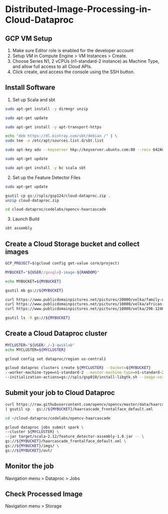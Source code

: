 # Distributed-Image-Processing-in-Cloud-Dataproc

## GCP VM Setup
1. Make sure Editor role is enabled for the developer account
2. Setup VM in Compute Engine > VM Instances > Create.
3. Choose Series N1, 2 vCPUs (n1-standard-2 instance) as Machine Type, and allow full access to all Cloud APIs.
4. Click create, and access the console using the SSH button.

## Install Software
1. Set up Scala and sbt
```bash
sudo apt-get install -y dirmngr unzip
```
```bash
sudo apt-get update
```
```bash
sudo apt-get install -y apt-transport-https
```
```bash
echo "deb https://dl.bintray.com/sbt/debian /" | \
sudo tee -a /etc/apt/sources.list.d/sbt.list
```
```bash
sudo apt-key adv --keyserver hkp://keyserver.ubuntu.com:80 --recv 642AC823
```
```bash
sudo apt-get update
```
```bash
sudo apt-get install -y bc scala sbt
```

2. Set up the Feature Detector Files
```bash
sudo apt-get update
```
```bash
gsutil cp gs://spls/gsp124/cloud-dataproc.zip .
unzip cloud-dataproc.zip
```
```bash
cd cloud-dataproc/codelabs/opencv-haarcascade
```
3. Launch Build
```bash
sbt assembly
```

## Create a Cloud Storage bucket and collect images
```bash
GCP_PROJECT=$(gcloud config get-value core/project)
```
```bash
MYBUCKET="${USER//google}-image-${RANDOM}"
```
```bash
echo MYBUCKET=${MYBUCKET}
```
```bash
gsutil mb gs://${MYBUCKET}
```
```bash
curl https://www.publicdomainpictures.net/pictures/20000/velka/family-of-three-871290963799xUk.jpg | gsutil cp - gs://${MYBUCKET}/imgs/family-of-three.jpg
curl https://www.publicdomainpictures.net/pictures/10000/velka/african-woman-331287912508yqXc.jpg | gsutil cp - gs://${MYBUCKET}/imgs/african-woman.jpg
curl https://www.publicdomainpictures.net/pictures/10000/velka/296-1246658839vCW7.jpg | gsutil cp - gs://${MYBUCKET}/imgs/classroom.jpg
```
```bash
gsutil ls -R gs://${MYBUCKET}
```

## Create a Cloud Dataproc cluster
```bash
MYCLUSTER="${USER/_/-}-qwiklab"
echo MYCLUSTER=${MYCLUSTER}
```
```bash
gcloud config set dataproc/region us-central1
```
```bash
gcloud dataproc clusters create ${MYCLUSTER} --bucket=${MYBUCKET} 
--worker-machine-type=n1-standard-2 --master-machine-type=n1-standard-2 
--initialization-actions=gs://spls/gsp010/install-libgtk.sh --image-version=2.0  
```

## Submit your job to Cloud Dataproc
```bash
curl https://raw.githubusercontent.com/opencv/opencv/master/data/haarcascades/haarcascade_frontalface_default.xml 
| gsutil cp - gs://${MYBUCKET}/haarcascade_frontalface_default.xml
```
```bash
cd ~/cloud-dataproc/codelabs/opencv-haarcascade
```
```bash
gcloud dataproc jobs submit spark \
--cluster ${MYCLUSTER} \
--jar target/scala-2.12/feature_detector-assembly-1.0.jar -- \
gs://${MYBUCKET}/haarcascade_frontalface_default.xml \
gs://${MYBUCKET}/imgs/ \
gs://${MYBUCKET}/out/
```
## Monitor the job
Navigation menu > Dataproc > Jobs

## Check Processed Image
Navigation menu > Storage
